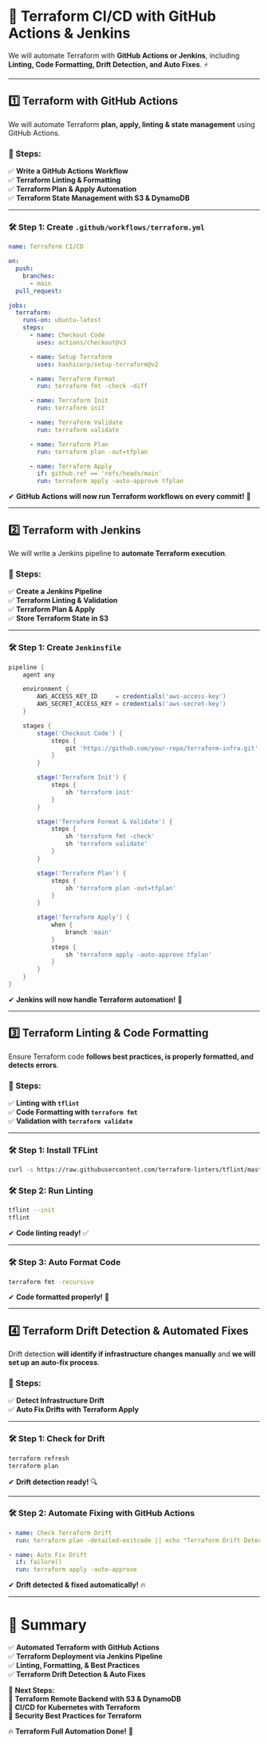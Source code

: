 # 🚀 **Terraform CI/CD with GitHub Actions & Jenkins**  

We will automate Terraform with **GitHub Actions or Jenkins**, including **Linting, Code Formatting, Drift Detection, and Auto Fixes**. ⚡  

---

## **1️⃣ Terraform with GitHub Actions**  
We will automate Terraform **plan, apply, linting & state management** using GitHub Actions.  

### **📌 Steps:**  
✅ **Write a GitHub Actions Workflow**  
✅ **Terraform Linting & Formatting**  
✅ **Terraform Plan & Apply Automation**  
✅ **Terraform State Management with S3 & DynamoDB**  

---

### **🛠 Step 1: Create `.github/workflows/terraform.yml`**  
```yaml
name: Terraform CI/CD

on:
  push:
    branches:
      - main
  pull_request:

jobs:
  terraform:
    runs-on: ubuntu-latest
    steps:
      - name: Checkout Code
        uses: actions/checkout@v3

      - name: Setup Terraform
        uses: hashicorp/setup-terraform@v2

      - name: Terraform Format
        run: terraform fmt -check -diff

      - name: Terraform Init
        run: terraform init

      - name: Terraform Validate
        run: terraform validate

      - name: Terraform Plan
        run: terraform plan -out=tfplan

      - name: Terraform Apply
        if: github.ref == 'refs/heads/main'
        run: terraform apply -auto-approve tfplan
```
✔ **GitHub Actions will now run Terraform workflows on every commit!** 🚀  

---

## **2️⃣ Terraform with Jenkins**  
We will write a Jenkins pipeline to **automate Terraform execution**.  

### **📌 Steps:**  
✅ **Create a Jenkins Pipeline**  
✅ **Terraform Linting & Validation**  
✅ **Terraform Plan & Apply**  
✅ **Store Terraform State in S3**  

---

### **🛠 Step 1: Create `Jenkinsfile`**  
```groovy
pipeline {
    agent any

    environment {
        AWS_ACCESS_KEY_ID     = credentials('aws-access-key')
        AWS_SECRET_ACCESS_KEY = credentials('aws-secret-key')
    }

    stages {
        stage('Checkout Code') {
            steps {
                git 'https://github.com/your-repo/terraform-infra.git'
            }
        }

        stage('Terraform Init') {
            steps {
                sh 'terraform init'
            }
        }

        stage('Terraform Format & Validate') {
            steps {
                sh 'terraform fmt -check'
                sh 'terraform validate'
            }
        }

        stage('Terraform Plan') {
            steps {
                sh 'terraform plan -out=tfplan'
            }
        }

        stage('Terraform Apply') {
            when {
                branch 'main'
            }
            steps {
                sh 'terraform apply -auto-approve tfplan'
            }
        }
    }
}
```
✔ **Jenkins will now handle Terraform automation!** 🎯  

---

## **3️⃣ Terraform Linting & Code Formatting**  
Ensure Terraform code **follows best practices, is properly formatted, and detects errors**.  

### **📌 Steps:**  
✅ **Linting with `tflint`**  
✅ **Code Formatting with `terraform fmt`**  
✅ **Validation with `terraform validate`**  

---

### **🛠 Step 1: Install TFLint**  
```bash
curl -s https://raw.githubusercontent.com/terraform-linters/tflint/master/install.sh | bash
```

### **🛠 Step 2: Run Linting**  
```bash
tflint --init
tflint
```
✔ **Code linting ready!** ✅  

---

### **🛠 Step 3: Auto Format Code**  
```bash
terraform fmt -recursive
```
✔ **Code formatted properly!** 🎯  

---

## **4️⃣ Terraform Drift Detection & Automated Fixes**  
Drift detection **will identify if infrastructure changes manually** and **we will set up an auto-fix process**.  

### **📌 Steps:**  
✅ **Detect Infrastructure Drift**  
✅ **Auto Fix Drifts with Terraform Apply**  

---

### **🛠 Step 1: Check for Drift**  
```bash
terraform refresh
terraform plan
```
✔ **Drift detection ready!** 🔍  

---

### **🛠 Step 2: Automate Fixing with GitHub Actions**  
```yaml
- name: Check Terraform Drift
  run: terraform plan -detailed-exitcode || echo "Terraform Drift Detected!"

- name: Auto Fix Drift
  if: failure()
  run: terraform apply -auto-approve
```
✔ **Drift detected & fixed automatically!** 🔥  

---

# **🎯 Summary**  
✅ **Automated Terraform with GitHub Actions**  
✅ **Terraform Deployment via Jenkins Pipeline**  
✅ **Linting, Formatting, & Best Practices**  
✅ **Terraform Drift Detection & Auto Fixes**  

🚀 **Next Steps:**  
🔹 **Terraform Remote Backend with S3 & DynamoDB**  
🔹 **CI/CD for Kubernetes with Terraform**  
🔹 **Security Best Practices for Terraform**  

🔥 **Terraform Full Automation Done!** 🚀
